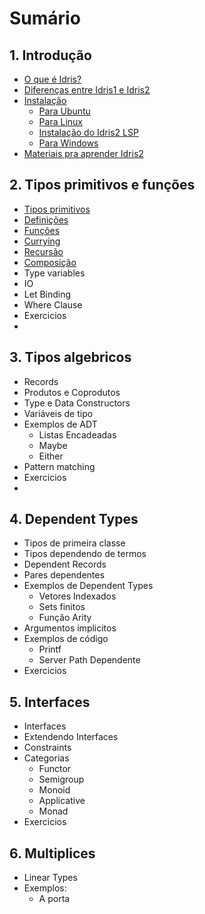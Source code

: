 
# Sumário

## 1. Introdução
- [O que é Idris?](https://github.com/felipegchi/Idris2Noobs/blob/main/1.Introducao/1.introducao.md#11-o-que-é-idris)
- [Diferenças entre Idris1 e Idris2](https://github.com/felipegchi/Idris2Noobs/blob/main/1.Introducao/1.introducao.md#12-diferenças-entre-idris-1-e-idris-2)
- [Instalação](https://github.com/felipegchi/Idris2Noobs/blob/main/1.Introducao/1.introducao.md#13-instalação)
  - [Para Ubuntu](https://github.com/felipegchi/Idris2Noobs/blob/main/1.Introducao/1.introducao.md#131-usuários-de-ubuntu)
  - [Para Linux](https://github.com/felipegchi/Idris2Noobs/blob/main/1.Introducao/1.introducao.md#132-usuários-de-linux)
  - [Instalação do Idris2 LSP](https://github.com/felipegchi/Idris2Noobs/blob/main/1.Introducao/1.introducao.md#1321-instalar-o-idris2-lsp-no-linux)
  - [Para Windows](https://github.com/felipegchi/Idris2Noobs/blob/main/1.Introducao/1.introducao.md#133-para-usuários-de-windows)
- [Materiais pra aprender Idris2](https://github.com/felipegchi/Idris2Noobs/blob/main/1.Introducao/1.introducao.md#14-materiais-para-aprender-sobre-idris)

## 2. Tipos primitivos e funções
- [Tipos primitivos](https://github.com/felipegchi/Idris2Noobs/blob/main/1.Introducao/2.types.md)
- [Definições](https://github.com/felipegchi/Idris2Noobs/blob/main/1.Introducao/2.types.md#22-definições)
- [Funções](https://github.com/felipegchi/Idris2Noobs/blob/main/1.Introducao/2.types.md#23-funções)
- [Currying](https://github.com/felipegchi/Idris2Noobs/blob/main/1.Introducao/2.types.md#24-currying)
- [Recursão](https://github.com/felipegchi/Idris2Noobs/blob/main/1.Introducao/2.types.md#25-recursão)
- [Composição](https://github.com/felipegchi/Idris2Noobs/blob/main/1.Introducao/2.types.md#26-composição)
- Type variables
- IO
- Let Binding
- Where Clause
- Exercicios
- 
## 3. Tipos algebricos
- Records
- Produtos e Coprodutos
- Type e Data Constructors
- Variáveis de tipo
- Exemplos de ADT
  - Listas Encadeadas
  - Maybe 
  - Either 
- Pattern matching
- Exercicios
- 
## 4. Dependent Types
- Tipos de primeira classe
- Tipos dependendo de termos
- Dependent Records
- Pares dependentes
- Exemplos de Dependent Types
  - Vetores Indexados
  - Sets finitos
  - Função Arity
- Argumentos implicitos
- Exemplos de código
  - Printf
  - Server Path Dependente
- Exercicios

## 5. Interfaces
- Interfaces
- Extendendo Interfaces
- Constraints
- Categorias
  - Functor
  - Semigroup
  - Monoid
  - Applicative
  - Monad
- Exercicios

## 6. Multiplices
- Linear Types
- Exemplos:
  - A porta 